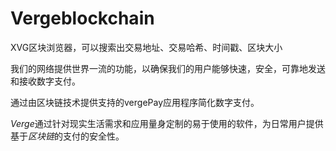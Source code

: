 # 

# Vergeblockchain


XVG区块浏览器，可以搜索出交易地址、交易哈希、时间戳、区块大小

我们的网络提供世界一流的功能，以确保我们的用户能够快速，安全，可靠地发送和接收数字支付。

通过由区块链技术提供支持的vergePay应用程序简化数字支付。

*‎Verge‎*‎通过针对现实生活需求和应用量身定制的易于使用的软件，为日常用户提供基于‎*‎区块链‎*‎的支付的安全性。

